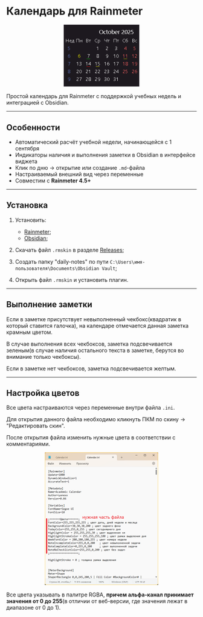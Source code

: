 
# Календарь для Rainmeter

<p align="center">
  <img width="200" alt="cal-preview" src="assets/preview_new.png">
</p>

Простой календарь для Rainmeter с поддержкой учебных недель и интеграцией с Obsidian.

---

## Особенности
 
- Автоматический расчёт учебной недели, начинающейся с 1 сентября  
- Индикаторы наличия и выполнения заметки в Obsidian в интерфейсе виджета 
- Клик по дню → открытие или создание `.md`-файла 
- Настраиваемый внешний вид через переменные  
- Совместим с **Rainmeter 4.5+**

---

## Установка

1. Установить:
   - [Rainmeter](https://www.rainmeter.net/);
   - [Obsidian](https://obsidian.md/);

2. Скачать файл `.rmskin` в разделе [Releases](https://github.com/yanexx01/AcademicCalendar/releases);
3. Создать папку "daily-notes" по пути `C:\Users\имя-пользователя\Documents\Obsidian Vault`;
4. Открыть файл `.rmskin` и установить плагин.

---

## Выполнение заметки

Если в заметке присутствует невыполненный чекбокс(квадратик в который ставится галочка), на календаре отмечается данная заметка крамным цветом.

В случае выполнения всех чекбоксов, заметка подсвечивается зеленым(в случае наличия остального текста в заметке, берутся во внимание только чекбоксы).

Если в заметке нет чекбоксов, заметка подсвечивается желтым.

---

## Настройка цветов

Все цвета настраиваются через переменные внутри файла `.ini`.

Для открытия данного файла необходимо кликнуть ПКМ по скину -> "Редактировать скин".

После открытия файла изменить нужные цвета в соответствии с комментариями.

<p align="center">
  <img width="300" alt="colors-preview" src="assets/colors.png">
</p>

Все цвета указывать в палитре RGBA, **причем альфа-канал принимает значения от 0 до 255**(в отличии от веб-версии, где значения лежат в диапазоне от 0 до 1).